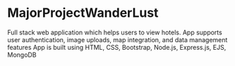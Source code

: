 # MajorProjectWanderLust

Full stack web application which helps users to view hotels. 
App supports user authentication, image uploads, map integration, and data management features
App is built using HTML, CSS, Bootstrap, Node.js, Express.js, EJS, MongoDB
